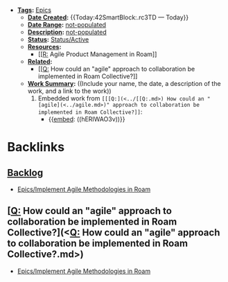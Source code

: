 - **[Tags](<../Tags.md>):** [Epics](<../Epics.md>)
    - **[Date Created](<../Date Created.md>):** {{Today:42SmartBlock:.rc3TD — Today}}
    - **[Date Range](<../Date Range.md>):** [not-populated](<../not-populated.md>)
    - **[Description](<../Description.md>):** [not-populated](<../not-populated.md>)
    - **[Status](<../Status.md>):** [Status/Active](<../Status/Active.md>)
    - **[Resources](<../Resources.md>):** 
        - [[[R:](<../[[R:.md>) Agile Product Management in Roam]]
    - **[Related](<../Related.md>):** 
        - [[[Q:](<../[[Q:.md>) How could an "agile" approach to collaboration be implemented in Roam Collective?]]
    - **[Work Summary](<../Work Summary.md>):**  ((Include your name, the date, a description of the work, and a link to the work))
        1. Embedded work from `[[[Q:](<../[[Q:.md>) How could an "[agile](<../agile.md>)" approach to collaboration be implemented in Roam Collective?]]`:
            - {{[embed](<../embed.md>): ((hERIWAO3v))}}

# Backlinks
## [Backlog](<Backlog.md>)
- [Epics/Implement Agile Methodologies in Roam](<../Epics/Implement Agile Methodologies in Roam.md>)

## [[Q:](<../[Q:.md>) How could an "agile" approach to collaboration be implemented in Roam Collective?](<[Q:](<../Q:.md>) How could an "agile" approach to collaboration be implemented in Roam Collective?.md>)
- [Epics/Implement Agile Methodologies in Roam](<../Epics/Implement Agile Methodologies in Roam.md>)


